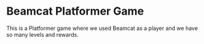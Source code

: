 # Beamcat Platformer Game
 This is a Platformer game where we used Beamcat as a player and we have so many levels and rewards. 
